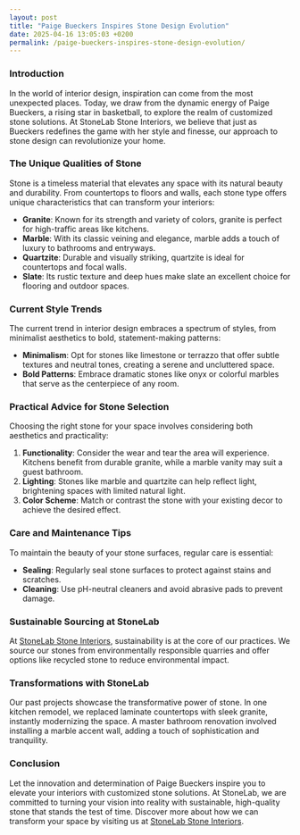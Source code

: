 ```yaml
---
layout: post
title: "Paige Bueckers Inspires Stone Design Evolution"
date: 2025-04-16 13:05:03 +0200
permalink: /paige-bueckers-inspires-stone-design-evolution/
---
```



### Introduction

In the world of interior design, inspiration can come from the most unexpected places. Today, we draw from the dynamic energy of Paige Bueckers, a rising star in basketball, to explore the realm of customized stone solutions. At StoneLab Stone Interiors, we believe that just as Bueckers redefines the game with her style and finesse, our approach to stone design can revolutionize your home.

### The Unique Qualities of Stone

Stone is a timeless material that elevates any space with its natural beauty and durability. From countertops to floors and walls, each stone type offers unique characteristics that can transform your interiors:

- **Granite**: Known for its strength and variety of colors, granite is perfect for high-traffic areas like kitchens.
- **Marble**: With its classic veining and elegance, marble adds a touch of luxury to bathrooms and entryways.
- **Quartzite**: Durable and visually striking, quartzite is ideal for countertops and focal walls.
- **Slate**: Its rustic texture and deep hues make slate an excellent choice for flooring and outdoor spaces.

### Current Style Trends

The current trend in interior design embraces a spectrum of styles, from minimalist aesthetics to bold, statement-making patterns:

- **Minimalism**: Opt for stones like limestone or terrazzo that offer subtle textures and neutral tones, creating a serene and uncluttered space.
- **Bold Patterns**: Embrace dramatic stones like onyx or colorful marbles that serve as the centerpiece of any room.

### Practical Advice for Stone Selection

Choosing the right stone for your space involves considering both aesthetics and practicality:

1. **Functionality**: Consider the wear and tear the area will experience. Kitchens benefit from durable granite, while a marble vanity may suit a guest bathroom.
2. **Lighting**: Stones like marble and quartzite can help reflect light, brightening spaces with limited natural light.
3. **Color Scheme**: Match or contrast the stone with your existing decor to achieve the desired effect.

### Care and Maintenance Tips

To maintain the beauty of your stone surfaces, regular care is essential:

- **Sealing**: Regularly seal stone surfaces to protect against stains and scratches.
- **Cleaning**: Use pH-neutral cleaners and avoid abrasive pads to prevent damage.

### Sustainable Sourcing at StoneLab

At [StoneLab Stone Interiors](https://stonelab.se), sustainability is at the core of our practices. We source our stones from environmentally responsible quarries and offer options like recycled stone to reduce environmental impact.

### Transformations with StoneLab

Our past projects showcase the transformative power of stone. In one kitchen remodel, we replaced laminate countertops with sleek granite, instantly modernizing the space. A master bathroom renovation involved installing a marble accent wall, adding a touch of sophistication and tranquility.

### Conclusion

Let the innovation and determination of Paige Bueckers inspire you to elevate your interiors with customized stone solutions. At StoneLab, we are committed to turning your vision into reality with sustainable, high-quality stone that stands the test of time. Discover more about how we can transform your space by visiting us at [StoneLab Stone Interiors](https://stonelab.se).
